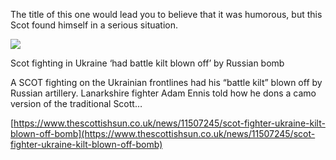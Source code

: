 The title of this one would lead you to believe that it was humorous, but this Scot found himself in a serious situation.

[](https://www.thescottishsun.co.uk/news/11507245/scot-fighter-ukraine-kilt-blown-off-bomb/ "Scot fighting in Ukraine ‘had battle kilt blown off’ by Russian bomb")

![](MixCollage-12-Nov-2023-12-04-PM-7525.jpg)

Scot fighting in Ukraine ‘had battle kilt blown off’ by Russian bomb

A SCOT fighting on the Ukrainian frontlines had his “battle kilt” blown off by Russian artillery. Lanarkshire fighter Adam Ennis told how he dons a camo version of the traditional Scott…

[https://www.thescottishsun.co.uk/news/11507245/scot-fighter-ukraine-kilt-blown-off-bomb](https://www.thescottishsun.co.uk/news/11507245/scot-fighter-ukraine-kilt-blown-off-bomb)